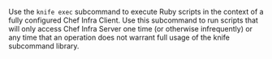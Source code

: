 Use the `knife exec` subcommand to execute Ruby scripts in the context
of a fully configured Chef Infra Client. Use this subcommand to run
scripts that will only access Chef Infra Server one time (or otherwise
infrequently) or any time that an operation does not warrant full
usage of the knife subcommand library.
